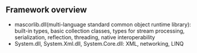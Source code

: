 ## Framework overview
  * mascorlib.dll(multi-language standard common object runtime library): built-in types, basic collection classes, types for stream processing, serialization, reflection, threading, native interoperability
  * System.dll, System.Xml.dll, System.Core.dll: XML, networking, LINQ

## 
